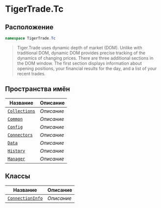 
# TigerTrade.Tc
## Расположение
```csharp    
namespace TigerTrade.Tc
```
> Tiger.Trade uses dynamic depth of market (DOM). Unlike with traditional DOM, dynamic DOM provides precise tracking of the dynamics of changing prices. There are three additional sections in the DOM window. The first section displays information about opening positions, your financial results for the day, and a list of your recent trades.


## Пространства имён
| Название | Описание |
| --- | --- |
| [`Collections`](./TigerTrade.Tc/Collections.md) | *Описание* |
| [`Common`](./TigerTrade.Tc/Common.md) | *Описание* |
| [`Config`](./TigerTrade.Tc/Config.md) | *Описание* |
| [`Connectors`](./TigerTrade.Tc/Connectors.md) | *Описание* |
| [`Data`](./TigerTrade.Tc/Data.md) | *Описание* |
| [`History`](./TigerTrade.Tc/History.md) | *Описание* |
| [`Manager`](./TigerTrade.Tc/Manager.md) | *Описание* |

## Классы
| Название | Описание |
| --- | --- |
| [`ConnectionInfo`](./TigerTrade.Tc/ConnectionInfo.cs.md) | *Описание* |
